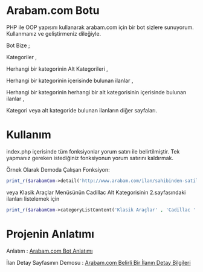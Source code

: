 # Arabam.com Botu

PHP ile OOP yapısını kullanarak arabam.com için bir bot sizlere sunuyorum. Kullanmanız ve geliştirmeniz dileğiyle.

Bot Bize ;

Kategoriler ,

Herhangi bir kategorinin Alt Kategorileri ,

Herhangi bir kategorinin içerisinde bulunan ilanlar ,

Herhangi bir kategorinin herhangi bir alt kategorisinin içerisinde bulunan ilanlar ,

Kategori veya alt kategoride bulunan ilanların diğer sayfaları.


# Kullanım

index.php içerisinde tüm fonksiyonlar yorum satırı ile belirtilmiştir. Tek yapmanız gereken istediğiniz fonksiyonun yorum satırını kaldırmak.

Örnek Olarak Demoda Çalışan Fonksiyon:

``` php
print_r($arabamCom->detail('http://www.arabam.com/ilan/sahibinden-satilik-mercedes-180/2011-mercedes-c-180-1-8-7-ileri-wurth-seramik-kaplamali/6439322'));
```

veya Klasik Araçlar Menüsünün Cadillac Alt Kategorisinin 2.sayfasındaki ilanları listelemek için

``` php
print_r($arabamCom->categoryListContent('Klasik Araçlar' , 'Cadillac ' , '2' ));
```

# Projenin Anlatımı

Anlatım : [Arabam.com Bot Anlatımı](http://www.ogzcakar.net/arabam-com-botu) 

İlan Detay Sayfasının Demosu : [Arabam.com Belirli Bir İlanın Detay Bilgileri](http://www.ogzcakar.net/demo/arabamCom/) 